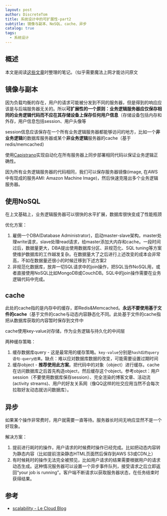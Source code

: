 ```yaml
---
layout: post
author: DiscreteTom
title: 系统设计中的可扩展性-part2
subtitle: 镜像与副本、NoSQL、cache、异步
catalog: true
tags:
  - 系统设计
---
```


## 概述

本文是阅读[这些文章](http://www.lecloud.net/tagged/scalability/chrono)时整理的笔记。（似乎需要魔法上网才能访问原文

## 镜像与副本

因为负载均衡的存在，用户的请求可能被分发到不同的服务器，但是得到的响应应该是与后端服务器无关的。所以**可扩展性的一个原则：业务逻辑服务器应仅保存相同的业务逻辑代码而不应在其存储设备上保存任何用户信息**（存储设备包括内存和外存，用户信息包括session、用户头像等

session信息应该保存在一个所有业务逻辑服务器都能够访问的地方，比如一个**非业务逻辑**的数据库服务器或某个**非业务逻辑**服务器的cache（基于redis/memcached）

使用[Capistrano](https://capistranorb.com/)实现自动化在所有服务器上同步部署相同代码以保证业务逻辑正确性。

因为所有业务逻辑服务器的代码相同，我们可以保存服务器镜像(image, 在AWS中有现成的服务AMI: Amazon Machine Image)，然后快速克隆出多个业务逻辑服务器。

## 使用NoSQL

在上文基础上，业务逻辑服务器可以很快的水平扩展，数据库很快变成了性能瓶颈

优化方案：

1. 雇佣一个DBA(Database Administrator)，启动master-slave架构，master处理write请求，slave处理read请求，给master添加大内存和cache。一段时间过后，数据量更大，DBA提出使用数据库分区、非规范化、SQL tuning等方案使维护数据库的工作越发复杂。在数据量大了之后进行上述改变的成本会非常高，不如在数据量还很小的时候迁移到下述方案2
2. 非规范化数据库，放弃一切SQL请求中的join操作，把SQL当作NoSQL用，或者直接使用NoSQL比如MongoDB或CouchDB。SQL中的join操作需要在业务逻辑代码中完成。

## cache

此处的cache指的是内存中的缓存，即Redis&Memcached。**永远不要使用基于文件的cache**（基于文件的cache与动态内容静态化不同。此处基于文件的cache指把从数据库获取的内容暂时保存到文件中

cache使用key-value对存储，作为业务逻辑与持久化的中间层

两种缓存策略：

1. 缓存数据库query - 这是最常用的缓存策略。`key-value`分别是`hash后的query语句-query结果`。缺点：难以应对数据库数据的改变，可能需要设置过期时间
2. 缓存object - **推荐使用此方案**。把代码中的对象（object）进行缓存。cache在访问数据库之后首先构造object，然后缓存这个object。参考object：用户session（不要使用数据库保存session）、完全渲染的博客文章、活动流(activity streams)、用户的好友关系网（像QQ这样的社交应用当然不会每次拉取好友动态就访问数据库）。

## 异步

如果某个操作非常费时，用户就需要一直等待。服务器长时间无响应显然不是一个好现象。

解决方案：

1. 提前进行耗时的操作，用户请求的时候费时操作已经完成。比如把动态内容转为静态内容（比如提前渲染静态HTML页面然后保存到AWS S3或CDN上）
2. 有时候耗时的操作无法完全被预见，比如用户请求的结果需要根据用户的请求动态生成。这种情况服务器可以设置一个异步事件队列，接受请求之后立即返回“your job is running”。客户端不断请求以获取服务器状态，在任务结束时获得结果。

## 参考

- [scalability - Le Cloud Blog](https://www.lecloud.net/tagged/scalability)